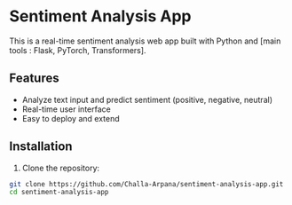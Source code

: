 # Sentiment Analysis App

This is a real-time sentiment analysis web app built with Python and [main tools : Flask, PyTorch, Transformers].

## Features

- Analyze text input and predict sentiment (positive, negative, neutral)
- Real-time user interface
- Easy to deploy and extend

## Installation

1. Clone the repository:

```bash
git clone https://github.com/Challa-Arpana/sentiment-analysis-app.git
cd sentiment-analysis-app
